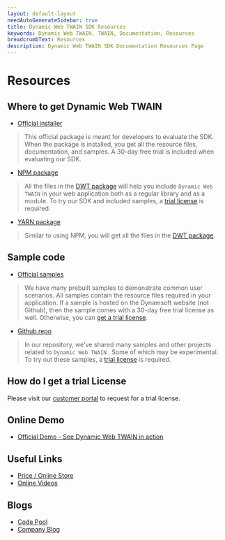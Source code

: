 ```yaml
---
layout: default-layout
needAutoGenerateSidebar: true
title: Dynamic Web TWAIN SDK Resources
keywords: Dynamic Web TWAIN, TWAIN, Documentation, Resources
breadcrumbText: Resources
description: Dynamic Web TWAIN SDK Documentation Resources Page
---
```


# Resources

## Where to get Dynamic Web TWAIN

* <a href="https://www.dynamsoft.com/Downloads/WebTWAIN_Download.aspx" target="_blank">Official installer</a> 

> This official package is meant for developers to evaluate the SDK. When the package is installed, you get all the resource files, documentation, and samples. A 30-day free trial is included when evaluating our SDK.

* <a href="https://www.npmjs.com/package/dwt" target="_blank">NPM package</a>

> All the files in the <a href="https://github.com/Dynamsoft/Dynamic-Web-TWAIN" target="_blank">DWT package</a> will help you include `Dynamic Web TWAIN` in your web application both as a regular library and as a module. To try our SDK and included samples, a [trial license](#how-do-i-get-a-trial-license) is required.

* <a href="https://yarnpkg.com/package/dwt" target="_blank">YARN package</a>

> Similar to using NPM, you will get all the files in the <a href="https://github.com/Dynamsoft/Dynamic-Web-TWAIN" target="_blank">DWT package</a>.

## Sample code

* <a href="https://www.dynamsoft.com/Downloads/WebTWAIN-Sample-Download.aspx" target="_blank">Official samples</a> 

> We have many prebuilt samples to demonstrate common user scenarios. All samples contain the resource files required in your application. If a sample is hosted on the Dynamsoft website (not Github), then the sample comes with a 30-day free trial license as well. Otherwise, you can [get a trial license](#how-do-i-get-a-trial-license).

* <a href="https://github.com/dynamsoft-dwt" target="_blank">Github repo</a>

> In our repository, we've shared many samples and other projects related to `Dynamic Web TWAIN` . Some of which may be experimental. To try out these samples, a [trial license](#how-do-i-get-a-trial-license) is required.

## How do I get a trial License

Please visit our <a href="https://www.dynamsoft.com/customer/license/trialLicense?product=dwt" target="_blank">customer portal</a> to request for a trial license.

## Online Demo

* <a href="https://demo.dynamsoft.com/dwt/online_demo_scan.aspx" target="_blank">Official Demo - See Dynamic Web TWAIN in action</a>

## Useful Links

* <a href="https://www.dynamsoft.com/Secure/imaging-web-application-buyit.aspx#" target="_blank">Price / Online Store</a>
* <a href="https://www.youtube.com/user/Dynamsoft" target="_blank">Online Videos</a>

## Blogs 

* <a href="https://www.dynamsoft.com/codepool/?s=twain" target="_blank">Code Pool</a>
* <a href="https://www.dynamsoft.com/blog/?x=0&y=0&s=twain" target="_blank">Company Blog</a>


 
